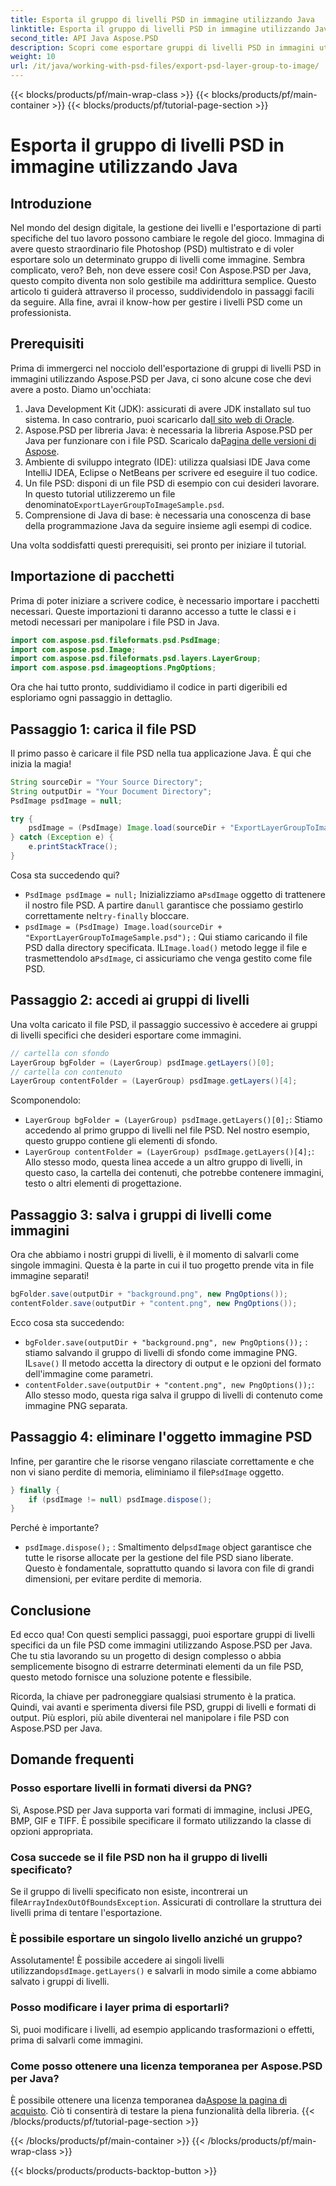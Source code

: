 ```yaml
---
title: Esporta il gruppo di livelli PSD in immagine utilizzando Java
linktitle: Esporta il gruppo di livelli PSD in immagine utilizzando Java
second_title: API Java Aspose.PSD
description: Scopri come esportare gruppi di livelli PSD in immagini utilizzando Aspose.PSD per Java con questa guida passo passo. Perfetto per sviluppatori e designer.
weight: 10
url: /it/java/working-with-psd-files/export-psd-layer-group-to-image/
---
```


{{< blocks/products/pf/main-wrap-class >}}
{{< blocks/products/pf/main-container >}}
{{< blocks/products/pf/tutorial-page-section >}}

# Esporta il gruppo di livelli PSD in immagine utilizzando Java

## Introduzione

Nel mondo del design digitale, la gestione dei livelli e l'esportazione di parti specifiche del tuo lavoro possono cambiare le regole del gioco. Immagina di avere questo straordinario file Photoshop (PSD) multistrato e di voler esportare solo un determinato gruppo di livelli come immagine. Sembra complicato, vero? Beh, non deve essere così! Con Aspose.PSD per Java, questo compito diventa non solo gestibile ma addirittura semplice. Questo articolo ti guiderà attraverso il processo, suddividendolo in passaggi facili da seguire. Alla fine, avrai il know-how per gestire i livelli PSD come un professionista.

## Prerequisiti

Prima di immergerci nel nocciolo dell'esportazione di gruppi di livelli PSD in immagini utilizzando Aspose.PSD per Java, ci sono alcune cose che devi avere a posto. Diamo un'occhiata:

1.  Java Development Kit (JDK): assicurati di avere JDK installato sul tuo sistema. In caso contrario, puoi scaricarlo da[Il sito web di Oracle](https://www.oracle.com/java/technologies/javase-downloads.html).
2. Aspose.PSD per libreria Java: è necessaria la libreria Aspose.PSD per Java per funzionare con i file PSD. Scaricalo da[Pagina delle versioni di Aspose](https://releases.aspose.com/psd/java/).
3. Ambiente di sviluppo integrato (IDE): utilizza qualsiasi IDE Java come IntelliJ IDEA, Eclipse o NetBeans per scrivere ed eseguire il tuo codice.
4.  Un file PSD: disponi di un file PSD di esempio con cui desideri lavorare. In questo tutorial utilizzeremo un file denominato`ExportLayerGroupToImageSample.psd`.
5. Comprensione di Java di base: è necessaria una conoscenza di base della programmazione Java da seguire insieme agli esempi di codice.

Una volta soddisfatti questi prerequisiti, sei pronto per iniziare il tutorial.

## Importazione di pacchetti

Prima di poter iniziare a scrivere codice, è necessario importare i pacchetti necessari. Queste importazioni ti daranno accesso a tutte le classi e i metodi necessari per manipolare i file PSD in Java.

```java
import com.aspose.psd.fileformats.psd.PsdImage;
import com.aspose.psd.Image;
import com.aspose.psd.fileformats.psd.layers.LayerGroup;
import com.aspose.psd.imageoptions.PngOptions;
```

Ora che hai tutto pronto, suddividiamo il codice in parti digeribili ed esploriamo ogni passaggio in dettaglio.

## Passaggio 1: carica il file PSD

Il primo passo è caricare il file PSD nella tua applicazione Java. È qui che inizia la magia!

```java
String sourceDir = "Your Source Directory";
String outputDir = "Your Document Directory";
PsdImage psdImage = null;

try {
    psdImage = (PsdImage) Image.load(sourceDir + "ExportLayerGroupToImageSample.psd");
} catch (Exception e) {
    e.printStackTrace();
}
```

Cosa sta succedendo qui?
- `PsdImage psdImage = null;` Inizializziamo a`PsdImage` oggetto di trattenere il nostro file PSD. A partire da`null` garantisce che possiamo gestirlo correttamente nel`try-finally` bloccare.
- `psdImage = (PsdImage) Image.load(sourceDir + "ExportLayerGroupToImageSample.psd");` : Qui stiamo caricando il file PSD dalla directory specificata. IL`Image.load()` metodo legge il file e trasmettendolo a`PsdImage`, ci assicuriamo che venga gestito come file PSD.

## Passaggio 2: accedi ai gruppi di livelli

Una volta caricato il file PSD, il passaggio successivo è accedere ai gruppi di livelli specifici che desideri esportare come immagini.

```java
// cartella con sfondo
LayerGroup bgFolder = (LayerGroup) psdImage.getLayers()[0];
// cartella con contenuto
LayerGroup contentFolder = (LayerGroup) psdImage.getLayers()[4];
```

Scomponendolo:
- `LayerGroup bgFolder = (LayerGroup) psdImage.getLayers()[0];`: Stiamo accedendo al primo gruppo di livelli nel file PSD. Nel nostro esempio, questo gruppo contiene gli elementi di sfondo.
- `LayerGroup contentFolder = (LayerGroup) psdImage.getLayers()[4];`: Allo stesso modo, questa linea accede a un altro gruppo di livelli, in questo caso, la cartella dei contenuti, che potrebbe contenere immagini, testo o altri elementi di progettazione.

## Passaggio 3: salva i gruppi di livelli come immagini

Ora che abbiamo i nostri gruppi di livelli, è il momento di salvarli come singole immagini. Questa è la parte in cui il tuo progetto prende vita in file immagine separati!

```java
bgFolder.save(outputDir + "background.png", new PngOptions());
contentFolder.save(outputDir + "content.png", new PngOptions());
```

Ecco cosa sta succedendo:
- `bgFolder.save(outputDir + "background.png", new PngOptions());` : stiamo salvando il gruppo di livelli di sfondo come immagine PNG. IL`save()` Il metodo accetta la directory di output e le opzioni del formato dell'immagine come parametri.
- `contentFolder.save(outputDir + "content.png", new PngOptions());`: Allo stesso modo, questa riga salva il gruppo di livelli di contenuto come immagine PNG separata.

## Passaggio 4: eliminare l'oggetto immagine PSD

 Infine, per garantire che le risorse vengano rilasciate correttamente e che non vi siano perdite di memoria, eliminiamo il file`PsdImage` oggetto.

```java
} finally {
    if (psdImage != null) psdImage.dispose();
}
```

Perché è importante?
- `psdImage.dispose();` : Smaltimento del`psdImage` object garantisce che tutte le risorse allocate per la gestione del file PSD siano liberate. Questo è fondamentale, soprattutto quando si lavora con file di grandi dimensioni, per evitare perdite di memoria.

## Conclusione

Ed ecco qua! Con questi semplici passaggi, puoi esportare gruppi di livelli specifici da un file PSD come immagini utilizzando Aspose.PSD per Java. Che tu stia lavorando su un progetto di design complesso o abbia semplicemente bisogno di estrarre determinati elementi da un file PSD, questo metodo fornisce una soluzione potente e flessibile.

Ricorda, la chiave per padroneggiare qualsiasi strumento è la pratica. Quindi, vai avanti e sperimenta diversi file PSD, gruppi di livelli e formati di output. Più esplori, più abile diventerai nel manipolare i file PSD con Aspose.PSD per Java.

## Domande frequenti

### Posso esportare livelli in formati diversi da PNG?
Sì, Aspose.PSD per Java supporta vari formati di immagine, inclusi JPEG, BMP, GIF e TIFF. È possibile specificare il formato utilizzando la classe di opzioni appropriata.

### Cosa succede se il file PSD non ha il gruppo di livelli specificato?
 Se il gruppo di livelli specificato non esiste, incontrerai un file`ArrayIndexOutOfBoundsException`. Assicurati di controllare la struttura dei livelli prima di tentare l'esportazione.

### È possibile esportare un singolo livello anziché un gruppo?
 Assolutamente! È possibile accedere ai singoli livelli utilizzando`psdImage.getLayers()` e salvarli in modo simile a come abbiamo salvato i gruppi di livelli.

### Posso modificare i layer prima di esportarli?
Sì, puoi modificare i livelli, ad esempio applicando trasformazioni o effetti, prima di salvarli come immagini.

### Come posso ottenere una licenza temporanea per Aspose.PSD per Java?
 È possibile ottenere una licenza temporanea da[Aspose la pagina di acquisto](https://purchase.aspose.com/temporary-license/). Ciò ti consentirà di testare la piena funzionalità della libreria.
{{< /blocks/products/pf/tutorial-page-section >}}

{{< /blocks/products/pf/main-container >}}
{{< /blocks/products/pf/main-wrap-class >}}

{{< blocks/products/products-backtop-button >}}
